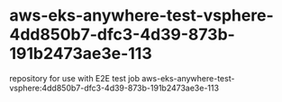 # aws-eks-anywhere-test-vsphere-4dd850b7-dfc3-4d39-873b-191b2473ae3e-113
repository for use with E2E test job aws-eks-anywhere-test-vsphere:4dd850b7-dfc3-4d39-873b-191b2473ae3e-113
